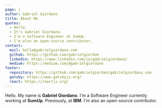 ```yaml
---
page: /
author: Gabriel Giordano
title: About Me
quotes:
  - Hello.
  - It's Gabriel Giordano.
  - I'm a Software Engineer at SumUp.
  - I'm also an open-source contributor.
contact:
  mail: hello@gabrielgiordano.com
  github: https://github.com/gabrielgiordan
  linkedin: https://www.linkedin.com/in/gabrielgiordano/
  medium: https://medium.com/@gabrielgiordano
footer:
  repository: https://github.com/gabrielgiordan/gabrielgiordano.com
  gatsby: https://www.gatsbyjs.org/
  react: https://reactjs.org/
---
```


Hello. My name is **Gabriel Giordano**. I'm a Software Engineer currently working at **SumUp**. Previously, at **IBM**. I'm also an open-source contributor.
